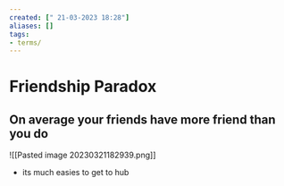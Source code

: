 ```yaml
---
created: [" 21-03-2023 18:28"]
aliases: []
tags:
- terms/
---
```


# Friendship Paradox

## On average your friends have more friend than you do

![[Pasted image 20230321182939.png]]

- its much easies to get to hub